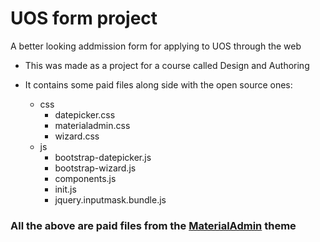 # UOS form project
A better looking addmission form for applying to UOS through the web

- This was made as a project for a course called Design and Authoring
- It contains some paid files along side with the open source ones:

  - css
    - datepicker.css
    - materialadmin.css
    - wizard.css
  - js
    - bootstrap-datepicker.js<br>
    - bootstrap-wizard.js<br>
    - components.js<br>
    - init.js<br>
    - jquery.inputmask.bundle.js<br>

### All the above are paid files from the [MaterialAdmin](https://themeforest.net/item/material-admin-bootstrap-admin-html5-app/10646222) theme
